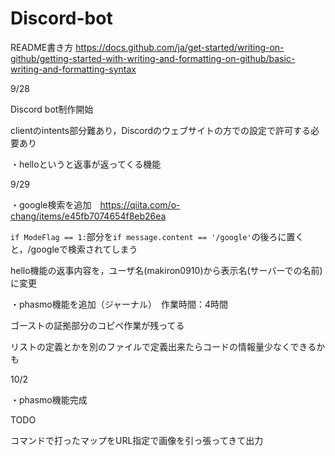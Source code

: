 # Discord-bot
README書き方  https://docs.github.com/ja/get-started/writing-on-github/getting-started-with-writing-and-formatting-on-github/basic-writing-and-formatting-syntax

9/28

Discord bot制作開始

clientのintents部分難あり，Discordのウェブサイトの方での設定で許可する必要あり

・helloというと返事が返ってくる機能

9/29

・google検索を追加　https://qiita.com/o-chang/items/e45fb7074654f8eb26ea

`if ModeFlag == 1:`部分を`if message.content == '/google'`の後ろに置くと，/googleで検索されてしまう

hello機能の返事内容を，ユーザ名(makiron0910)から表示名(サーバーでの名前)に変更

・phasmo機能を追加（ジャーナル）　作業時間：4時間

ゴーストの証拠部分のコピペ作業が残ってる

リストの定義とかを別のファイルで定義出来たらコードの情報量少なくできるかも

10/2

・phasmo機能完成


TODO

コマンドで打ったマップをURL指定で画像を引っ張ってきて出力
